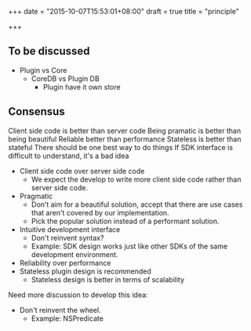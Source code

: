 +++
date = "2015-10-07T15:53:01+08:00"
draft = true
title = "principle"

+++

## To be discussed

- Plugin vs Core
  - CoreDB vs Plugin DB
    - Plugin have it own store

## Consensus


Client side code is better than server code
Being pramatic is better than being beautiful
Reliable better than performance
Stateless is better than stateful
There should be one best way to do things
If SDK interface is difficult to understand, it's a bad idea



- Client side code over server side code
  - We expect the develop to write more client side code rather than server
    side code.
- Pragmatic
  - Don’t aim for a beautiful solution, accept that there are use cases that
    aren't covered by our implementation. 
  - Pick the popular solution instead of a performant solution.
- Intuitive development interface
  - Don't reinvent syntax?
  - Example: SDK design works just like other SDKs of the same development
    environment.
- Reliability over performance
- Stateless plugin design is recommended
  - Stateless design is better in terms of scalability

Need more discussion to develop this idea:

- Don't reinvent the wheel.
  - Example: NSPredicate

